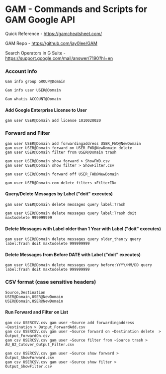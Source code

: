 # GAM - Commands and Scripts for GAM Google API

Quick Reference - https://gamcheatsheet.com/

GAM Repo - https://github.com/jay0lee/GAM

Search Operators in G Suite - https://support.google.com/mail/answer/7190?hl=en

### Account Info
    Gam info group GROUP@Domain

    Gam info user USER@Domain

    Gam whatis ACCOUNT@Domain

#### Add Google Enterprise License to User
    gam user USER@Domain add license 1010020020

### Forward and Filter  
    gam user USER@Domain add forwardingaddress USER_FWD@NewDomain
    gam user USER@Domain forward on USER_FWD@NewDomain delete
    gam user USER@Domain filter from USER@Domain trash

    gam user USER@Domain show forward > ShowFWD.csv
    gam user USER@Domain show filter > ShowFilter.csv

    gam user USER@Domain forward off USER_FWD@NewDomain

    gam user USER@Domain.com delete filters <FilterID>

#### Query/Delete Messages by Label ("doit" executes)
    gam user USER@Domain delete messages query label:Trash

    gam user USER@Domain delete messages query label:Trash doit maxtodelete 999999999

#### Delete Messages with Label older than 1 Year with Label ("doit" executes)
    gam user USER@Domain delete messages query older_than:y query label:Trash doit maxtodelete 999999999

#### Delete Messages from Before DATE with Label ("doit" executes)
    gam user USER@Domain delete messages query before:YYYY/MM/DD query label:Trash doit maxtodelete 999999999          

###  CSV format (case sensitive headers)
    Source,Destination
    USER@Domain,USER@NewDomain
    USER@Domain,USER@NewDomain

#### Run Forward and Filter on List
    gam csv USERCSV.csv gam user ~Source add forwardingaddress ~Destination > Output_ForwardAdd.csv
    gam csv USERCSV.csv gam user ~Source forward on ~Destination delete  > Output_ForwardOn.csv
    gam csv USERCSV.csv gam user ~Source filter from ~Source trash > AU_B2_Cutover_Output_Filter.csv

    gam csv USERCSV.csv gam user ~Source show forward > Output_ShowForward.csv
    gam csv USERCSV.csv gam user ~Source show filter > Output_ShowFilter.csv

